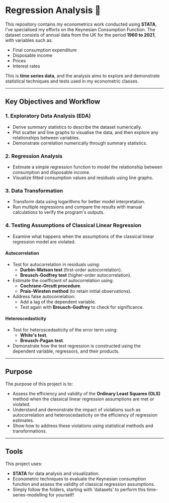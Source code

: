 # Regression Analysis 🦋
This repository contains my econometrics work conducted using **STATA**, I've specialised my efforts on the Keynesian Consumption Function. The dataset consists of annual data from the UK for the period **1960 to 2021**, with variables such as:

- Final consumption expenditure
- Disposable income
- Prices
- Interest rates

This is **time series data**, and the analysis aims to explore and demonstrate statistical techniques and tests used in my econometric classes.

---

## Key Objectives and Workflow

### 1. **Exploratory Data Analysis (EDA)**
   - Derive summary statistics to describe the dataset numerically.
   - Plot scatter and line graphs to visualise the data, and then explore any relationships between variables.
   - Demonstrate correlation numerically through summary statistics.

### 2. **Regression Analysis**
   - Estimate a simple regression function to model the relationship between consumption and disposable income.
   - Visualize fitted consumption values and residuals using line graphs.

### 3. **Data Transformation**
   - Transform data using logarithms for better model interpretation.
   - Run multiple regressions and compare the results with manual calculations to verify the program's outputs.

### 4. **Testing Assumptions of Classical Linear Regression**
   - Examine what happens when the assumptions of the classical linear regression model are violated.

#### **Autocorrelation**
   - Test for autocorrelation in residuals using:
     - **Durbin-Watson test** (first-order autocorrelation).
     - **Breusch-Godfrey test** (higher-order autocorrelation).
   - Estimate the coefficient of autocorrelation using:
     - **Cochrane-Orcutt procedure**.
     - **Prais-Winsten method** (to retain initial observations).
   - Address false autocorrelation:
     - Add a lag of the dependent variable.
     - Test again with **Breusch-Godfrey** to check for significance.

#### **Heteroscedasticity**
   - Test for heteroscedasticity of the error term using:
     - **White's test**.
     - **Breusch-Pagan test**.
   - Demonstrate how the test regression is constructed using the dependent variable, regressors, and their products.

---

## Purpose
The purpose of this project is to:
- Assess the efficiency and validity of the **Ordinary Least Squares (OLS)** method when the classical linear regression assumptions are met or violated.
- Understand and demonstrate the impact of violations such as autocorrelation and heteroscedasticity on the efficiency of regression estimates.
- Show how to address these violations using statistical methods and transformations.

---

## Tools
This project uses:
- **STATA** for data analysis and visualization.
- Econometric techniques to evaluate the Keynesian consumption function and assess the validity of classical regression assumptions.
- Simply follow the folders, starting with 'datasets' to perform this time-series-modelling for yourself! 

